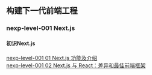 ## 构建下一代前端工程

### nexp-level-001 Next.js 
#### 初识Next.js
[nexp-level-001 01 Next.js 功能及介绍](nexp-level-001/nexp-level-001%20Next.js%20%E5%8A%9F%E8%83%BD%E5%8F%8A%E4%BB%8B%E7%BB%8D.md)   
[nexp-level-001 02 Next.js 与 React：差异和最佳前端框架](nexp-level-001/nexp-level-001%2002%20Next.js%20%E4%B8%8E%20React%EF%BC%9A%E5%B7%AE%E5%BC%82%E5%92%8C%E6%9C%80%E4%BD%B3%E5%89%8D%E7%AB%AF%E6%A1%86%E6%9E%B6.md)






